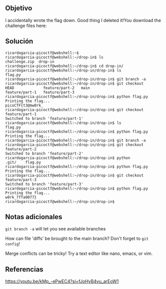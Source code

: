 
## Objetivo
I accidentally wrote the flag down. Good thing I deleted it!You download the challenge files here:
## Solución
```
ricardogarcia-picoctf@webshell:~$                                                                                                                               
ricardogarcia-picoctf@webshell:~/drop-in$ ls
challenge.zip  drop-in
ricardogarcia-picoctf@webshell:~/drop-in$ cd drop-in/     
ricardogarcia-picoctf@webshell:~/drop-in/drop-in$ ls
flag.py
ricardogarcia-picoctf@webshell:~/drop-in/drop-in$ git branch -a
ricardogarcia-picoctf@webshell:~/drop-in/drop-in$ git checkout 
HEAD             feature/part-2   main 
feature/part-1   feature/part-3   
ricardogarcia-picoctf@webshell:~/drop-in/drop-in$ python flag.py 
Printing the flag...
picoCTF{t3@mw0rk_
ricardogarcia-picoctf@webshell:~/drop-in/drop-in$ git checkout feature/part-1
Switched to branch 'feature/part-1'
ricardogarcia-picoctf@webshell:~/drop-in/drop-in$ ls
flag.py
ricardogarcia-picoctf@webshell:~/drop-in/drop-in$ python flag.py
Printing the flag...
ricardogarcia-picoctf@webshell:~/drop-in/drop-in$ git branch -a
ricardogarcia-picoctf@webshell:~/drop-in/drop-in$ git checkout feature/part-2
Switched to branch 'feature/part-2'
ricardogarcia-picoctf@webshell:~/drop-in/drop-in$ python 
.git/    flag.py  
ricardogarcia-picoctf@webshell:~/drop-in/drop-in$ python flag.py 
Printing the flag...
ricardogarcia-picoctf@webshell:~/drop-in/drop-in$ git checkout feature/part-3
Switched to branch 'feature/part-3'
ricardogarcia-picoctf@webshell:~/drop-in/drop-in$ python flag.py 
Printing the flag...
w0rk_7ffa0077}
ricardogarcia-picoctf@webshell:~/drop-in/drop-in$

```

## Notas adicionales
`git branch -a` will let you see available branches

How can file 'diffs' be brought to the main branch? Don't forget to `git config`!

Merge conflicts can be tricky! Try a text editor like nano, emacs, or vim.
## Referencias
https://youtu.be/kMp_-ePwEC4?si=fJoHyB4vu_arEoW1


